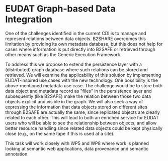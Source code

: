 # EUDAT Graph-based Data Integration

One of the challenges identified in the current CDI is to manage and represent relations between data objects. B2SHARE overcomes this limitation by providing its own metadata database, but this does not help for cases where information is put directly into B2SAFE or retrieved through other means such as the Generic Execution Framework.

To address this we propose to extend the persistence layer with a (distributed) graph database where such relations can be stored and retrieved. We will examine the applicability of this solution by implementing EUDAT-inspired use cases with the new technology. One possibility is the above-mentioned metadata use case. The challenge would be to store both data object and metadata record as "files" in the persistence layer and subsequently (like B2SAFE) make the relation between those two data objects explicit and visible in the graph. We will also seek a way of expressing the information that data objects stored on different sites through B2SAFE are actually the same, since replicated objects are clearly related to each other. This will lead to both an enriched service for EUDAT users who will be able to see the relationship between objects, and allow better resource handling since related data objects could be kept physically close (e.g., on the same tape if this is used at a site).

This task will work closely with WP5 and WP8 where work is planned looking at semantic web applications, data provenance and semantic annotation.
